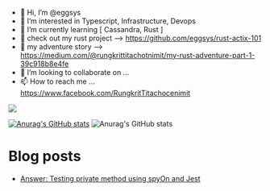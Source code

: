 - 👋 Hi, I’m @eggsys
- 👀 I’m interested in Typescript, Infrastructure, Devops
- 🌱 I’m currently learning [ Cassandra, Rust ]
- 🚀 check out my rust project --> https://github.com/eggsys/rust-actix-101
- 📕 my adventure story --> https://medium.com/@rungkrittitachotnimit/my-rust-adventure-part-1-39c918b8e4fe
- 💞️ I’m looking to collaborate on ...
- 📫 How to reach me ...
https://www.facebook.com/RungkritTitachocenimit
<!---
eggsys/eggsys is a ✨ special ✨ repository because its `README.md` (this file) appears on your GitHub profile.
You can click the Preview link to take a look at your changes.
--->

![](https://komarev.com/ghpvc/?username=your-github-username&color=blue)

[![Anurag's GitHub stats](https://github-readme-stats.vercel.app/api?username=eggsys)](https://github.com/eggsys/github-readme-stats)
![Anurag's GitHub stats](https://github-readme-stats.vercel.app/api?username=eggsys&show_icons=true&theme=transparent)

# Blog posts
<!-- BLOG-POST-LIST:START -->
- [Answer: Testing private method using spyOn and Jest](https://dev.to/eggsys/answer-testing-private-method-using-spyon-and-jest-3gff)
<!-- BLOG-POST-LIST:END -->
